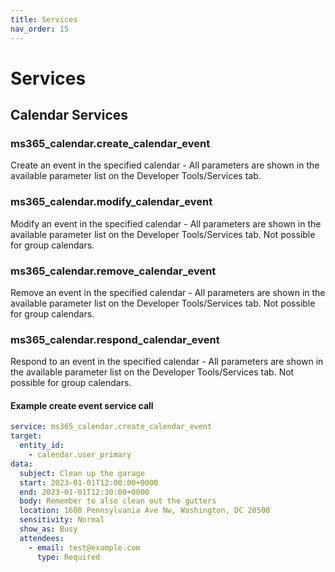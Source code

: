 ```yaml
---
title: Services
nav_order: 15
---
```


# Services

##  Calendar Services
### ms365_calendar.create_calendar_event
Create an event in the specified calendar - All parameters are shown in the available parameter list on the Developer Tools/Services tab.
### ms365_calendar.modify_calendar_event
Modify an event in the specified calendar - All parameters are shown in the available parameter list on the Developer Tools/Services tab. Not possible for group calendars.
### ms365_calendar.remove_calendar_event
Remove an event in the specified calendar - All parameters are shown in the available parameter list on the Developer Tools/Services tab. Not possible for group calendars.
### ms365_calendar.respond_calendar_event
Respond to an event in the specified calendar - All parameters are shown in the available parameter list on the Developer Tools/Services tab. Not possible for group calendars.

#### Example create event service call

```yaml
service: ms365_calendar.create_calendar_event
target:
  entity_id:
    - calendar.user_primary
data:
  subject: Clean up the garage
  start: 2023-01-01T12:00:00+0000
  end: 2023-01-01T12:30:00+0000
  body: Remember to also clean out the gutters
  location: 1600 Pennsylvania Ave Nw, Washington, DC 20500
  sensitivity: Normal
  show_as: Busy
  attendees:
    - email: test@example.com
      type: Required
```

